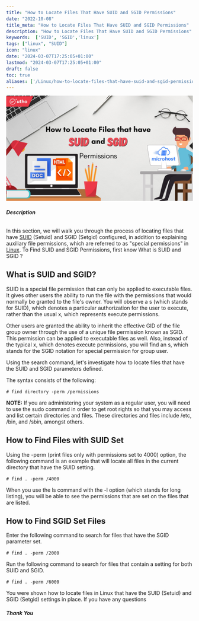 ```yaml
---
title: "How to Locate Files That Have SUID and SGID Permissions"
date: "2022-10-08"
title_meta: "How to Locate Files That Have SUID and SGID Permissions"
description: "How to Locate Files That Have SUID and SGID Permissions"
keywords:  ['SUID', 'SGID','linux']
tags: ["linux", "SUID"]
icon: "linux"
date: "2024-03-07T17:25:05+01:00"
lastmod: "2024-03-07T17:25:05+01:00" 
draft: false
toc: true
aliases: ['/Linux/how-to-locate-files-that-have-suid-and-sgid-permissions']
---
```


![](images/How-to-Locate-Files-That-Have-SUID-and-SGID-Permissions_utho.jpg)

###### **Description**

In this section, we will walk you through the process of locating files that have [SUID](https://www.linux.com/training-tutorials/what-suid-and-how-set-suid-linuxunix/) (Setuid) and SGID (Setgid) configured, in addition to explaining auxiliary file permissions, which are referred to as "special permissions" in [Linux](https://utho.com/docs/tutorial/category/linux-tutorial/). To Find SUID and SGID Permissions, first know What is SUID and SGID ?

## What is SUID and SGID?

SUID is a special file permission that can only be applied to executable files. It gives other users the ability to run the file with the permissions that would normally be granted to the file's owner. You will observe a s (which stands for SUID), which denotes a particular authorization for the user to execute, rather than the usual x, which represents execute permissions.

Other users are granted the ability to inherit the effective GID of the file group owner through the use of a unique file permission known as SGID. This permission can be applied to executable files as well. Also, instead of the typical x, which denotes execute permissions, you will find an s, which stands for the SGID notation for special permission for group user.

Using the search command, let's investigate how to locate files that have the SUID and SGID parameters defined.

The syntax consists of the following:

```
# find directory -perm /permissions
```

**NOTE:** If you are administering your system as a regular user, you will need to use the sudo command in order to get root rights so that you may access and list certain directories and files. These directories and files include /etc, /bin, and /sbin, amongst others.

## How to Find Files with SUID Set

Using the -perm (print files only with permissions set to 4000) option, the following command is an example that will locate all files in the current directory that have the SUID setting.

```
# find . -perm /4000 
```

When you use the ls command with the -l option (which stands for long listing), you will be able to see the permissions that are set on the files that are listed.

## How to Find SGID Set Files

Enter the following command to search for files that have the SGID parameter set.

```
# find . -perm /2000 
```

Run the following command to search for files that contain a setting for both SUID and SGID.

```
# find . -perm /6000 
```

You were shown how to locate files in Linux that have the SUID (Setuid) and SGID (Setgid) settings in place. If you have any questions

###### **Thank You**
